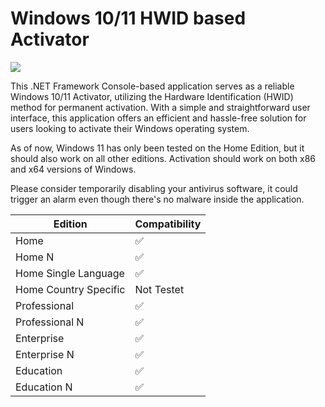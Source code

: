 # Windows 10/11 HWID based Activator

<img src="/preview.gif">

This .NET Framework Console-based application serves as a reliable Windows 10/11 Activator, utilizing the Hardware Identification (HWID) method for permanent activation. With a simple and straightforward user interface, this application offers an efficient and hassle-free solution for users looking to activate their Windows operating system.

As of now, Windows 11 has only been tested on the Home Edition, but it should also work on all other editions. Activation should work on both x86 and x64 versions of Windows.

Please consider temporarily disabling your antivirus software, it could trigger an alarm even though there's no malware inside the application.

| Edition  | Compatibility
| ------------- | -------------
| Home  | :white_check_mark:
| Home N  | :white_check_mark:
| Home Single Language  | :white_check_mark:
| Home Country Specific  | Not Testet
| Professional  | :white_check_mark:
| Professional N  | :white_check_mark:
| Enterprise  | :white_check_mark:
| Enterprise N  | :white_check_mark:
| Education  | :white_check_mark:
| Education N  | :white_check_mark:
